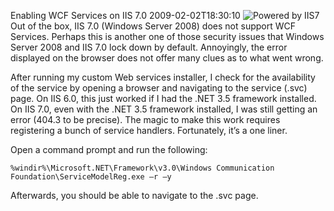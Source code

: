Enabling WCF Services on IIS 7.0
2009-02-02T18:30:10
![Powered by IIS7](http://www.iis.net/themes/iis/images/powered-by-iis7-1of2.png)Out of the box, IIS 7.0 (Windows Server 2008) does not support WCF Services. Perhaps this is another one of those security issues that Windows Server 2008 and IIS 7.0 lock down by default. Annoyingly, the error displayed on the browser does not offer many clues as to what went wrong.

After running my custom Web services installer, I check for the availability of the service by opening a browser and navigating to the service (.svc) page. On IIS 6.0, this just worked if I had the .NET 3.5 framework installed. On IIS 7.0, even with the .NET 3.5 framework installed, I was still getting an error (404.3 to be precise). The magic to make this work requires registering a bunch of service handlers. Fortunately, it’s a one liner.

Open a command prompt and run the following:
    
    %windir%\Microsoft.NET\Framework\v3.0\Windows Communication Foundation\ServiceModelReg.exe –r –y

Afterwards, you should be able to navigate to the .svc page.
